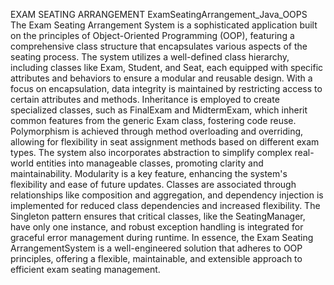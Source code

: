 EXAM SEATING ARRANGEMENT
ExamSeatingArrangement_Java_OOPS
The Exam Seating Arrangement System is a sophisticated application built on the principles of Object-Oriented Programming (OOP), featuring a comprehensive class structure that encapsulates various aspects of the seating process. The system utilizes a well-defined class hierarchy, including classes like Exam, Student, and Seat, each equipped with specific attributes and behaviors to ensure a modular and reusable design. With a focus on encapsulation, data integrity is maintained by restricting access to certain attributes and methods.
Inheritance is employed to create specialized classes, such as FinalExam and MidtermExam, which inherit common features from the generic Exam class, fostering code reuse. 
Polymorphism is achieved through method overloading and overriding, allowing for flexibility in seat assignment methods based on different exam types. 
The system also incorporates abstraction to simplify complex real-world entities into manageable classes, promoting clarity and maintainability. 
Modularity is a key feature, enhancing the system's flexibility and ease of future updates. Classes are associated through relationships like composition and aggregation, and dependency injection is implemented for reduced class dependencies and increased flexibility.
The Singleton pattern ensures that critical classes, like the SeatingManager, have only one instance, and robust exception handling is integrated for graceful error management during runtime. In essence, the Exam Seating ArrangementSystem is a well-engineered solution that adheres to OOP principles, offering a flexible, maintainable, and extensible approach to efficient exam seating management.
